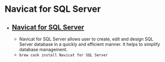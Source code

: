 # Navicat for SQL Server
- [Navicat for SQL Server](https://www.navicat.com/products/navicat-for-sqlserver)
  - 
  - Navicat for SQL Server allows user to create, edit and design SQL Server database in a quickly and efficient manner. It helps to simplify database management.
  - `brew cask install Navicat for SQL Server`
